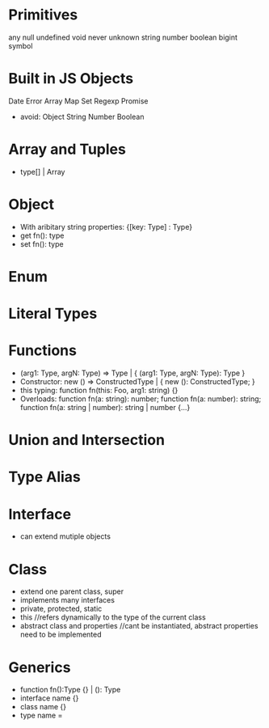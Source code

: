 # Primitives
any null undefined void never unknown
string number boolean bigint symbol

# Built in JS Objects
Date Error Array Map Set Regexp Promise
- avoid: Object String Number Boolean

# Array and Tuples
- type[] | Array<Type>

# Object
- With aribitary string properties: {[key: Type] : Type}
- get fn(): type
- set fn(): type

# Enum

# Literal Types

# Functions
- (arg1: Type, argN: Type) => Type | { (arg1: Type, argN: Type): Type }
- Constructor: new () => ConstructedType | { new (): ConstructedType; }
- this typing: function fn(this: Foo, arg1: string) {}
- Overloads:
function fn(a: string): number;
function fn(a: number): string;
function fn(a: string | number): string | number {...}

# Union and Intersection

# Type Alias

# Interface
- can extend mutiple objects

# Class
- extend one parent class, super
- implements many interfaces
- private, protected, static
- this                                      //refers dynamically to the type of the current class
- abstract class and properties             //cant be instantiated, abstract properties need to be implemented

# Generics
- function fn<T>():Type {} | <T>(): Type
- interface name<T> {}
- class name<T> {}
- type name<T> = 